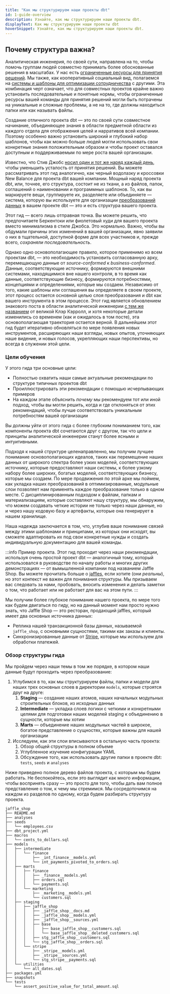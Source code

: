 ```yaml
---
title: "Как мы структурируем наши проекты dbt"
id: 1-guide-overview
description: Узнайте, как мы структурируем наши проекты dbt.
displayText: Как мы структурируем наши проекты dbt
hoverSnippet: Узнайте, как мы структурируем наши проекты dbt.
---
```


## Почему структура важна?

Аналитическая инженерия, по своей сути, направлена на то, чтобы помочь группам людей совместно принимать более обоснованные решения в масштабах. У нас есть [ограниченные ресурсы для принятия решений](https://en.wikipedia.org/wiki/Decision_fatigue). Мы также, как кооперативный социальный вид, полагаемся на [системы и шаблоны для оптимизации сотрудничества](https://en.wikipedia.org/wiki/Pattern_language) с другими. Эта комбинация черт означает, что для совместных проектов крайне важно установить последовательные и понятные нормы, чтобы ограниченные ресурсы вашей команды для принятия решений могли быть потрачены на уникальные и сложные проблемы, а не на то, где должны находиться папки или как называть файлы.

Создание отличного проекта dbt — это по своей сути совместное начинание, объединяющее знания в области предметной области из каждого отдела для отображения целей и нарративов всей компании. Поэтому особенно важно установить широкий и глубокий набор шаблонов, чтобы как можно больше людей могли использовать свои конкретные знания положительным образом и чтобы проект оставался доступным и поддерживаемым по мере роста вашей организации.

Известно, что Стив Джобс [носил один и тот же наряд каждый день](https://images.squarespace-cdn.com/content/v1/5453c539e4b02ab5398ffc8f/1580381503218-E56FQDNFL1P4OBLQWHWW/ke17ZwdGBToddI8pDm48kJKedFpub2aPqa33K4gNUDwUqsxRUqqbr1mOJYKfIPR7LoDQ9mXPOjoJoqy81S2I8N_N4V1vUb5AoIIIbLZhVYxCRW4BPu10St3TBAUQYVKcxb5ZTIyC_D49_DDQq2Sj8YVGtM7O1i4h5tvKa2lazN4nGUQWMS_WcPM-ztWbVr-c/steve_jobs_outfit.jpg), чтобы уменьшить усталость от принятия решений. Вы можете рассматривать этот гид аналогично, как черный водолазку и кроссовки New Balance для проекта dbt вашей компании. Мощный наряд проекта dbt, или, точнее, его структура, состоит не из ткани, а из файлов, папок, соглашений о наименовании и программных шаблонов. То, как вы маркируете вещи, группируете их, разделяете или объединяете — система, которую вы используете для организации [преобразований данных](https://www.getdbt.com/analytics-engineering/transformation/) в вашем проекте dbt — это и есть структура вашего проекта.

Этот гид — всего лишь отправная точка. Вы можете решить, что предпочитаете Беркентоки или фиолетовый худи для вашего проекта вместо минимализма в стиле Джобса. Это нормально. Важно, чтобы вы обдумали причины этих изменений в вашей организации, явно заявили о них в тщательной, доступной форме для всех участников и, прежде всего, _сохраняли последовательность_.

Однако одно основополагающее правило, которое применимо ко всем проектам dbt, — это необходимость установить согласованную арку, перемещающую данные от _source-conformed_ к _business-conformed_. Данные, соответствующие источнику, формируются внешними системами, находящимися вне нашего контроля, в то время как данные, соответствующие бизнесу, формируются потребностями, концепциями и определениями, которые мы создаем. Независимо от того, какие шаблоны или соглашения вы определяете в своем проекте, этот процесс остается основной целью слоя преобразования и dbt как вашего инструмента в этом процессе. Этот гид является обновлением знакового поста в области аналитической инженерии [с тем же названием](https://discourse.getdbt.com/t/how-we-structure-our-dbt-projects/355) от великой Клэр Кэрролл, и хотя некоторые детали изменились со временем (как и ожидалось в том посте), эта основополагающая траектория остается верной. В дальнейшем этот гид будет итеративно обновляться по мере появления новых инструментов, расширяющих наши взгляды, новых опытов, уточняющих наше видение, и новых голосов, укрепляющих наши перспективы, но всегда в служении этой цели.

### Цели обучения

У этого гида три основные цели:

- Полностью охватить наши самые актуальные рекомендации по структуре типичных проектов dbt
- Проиллюстрировать эти рекомендации с помощью исчерпывающих примеров
- На каждом этапе объяснить _почему_ мы рекомендуем тот или иной подход, чтобы вы могли решить, когда и где отклоняться от этих рекомендаций, чтобы лучше соответствовать уникальным потребностям вашей организации

Вы должны уйти от этого гида с более глубоким пониманием того, как компоненты проекта dbt сочетаются друг с другом, так что цели и принципы аналитической инженерии станут более ясными и интуитивными.

Подходя к нашей структуре целенаправленно, мы получим лучшее понимание основополагающих идеалов, таких как перемещение наших данных от широкого спектра более узких моделей, соответствующих источнику, которые предоставляют наши системы, к более узкому набору более широких, богатых моделей, соответствующих бизнесу, которые мы создаем. По мере продвижения по этой арке мы поймем, как укладка наших преобразований в оптимизированные, модульные слои позволяет нам применять каждое преобразование только в одном месте. С дисциплинированным подходом к файлам, папкам и материализациям, которые составляют нашу структуру, мы обнаружим, что можем создавать четкие истории не только через наши данные, но и через нашу кодовую базу и артефакты, которые она генерирует в нашем хранилище.

Наша надежда заключается в том, что, углубив ваше понимание связей между этими шаблонами и принципами, из которых они исходят, вы сможете адаптировать их под свои конкретные нужды и создать индивидуальную документацию для вашей команды.

:::info Пример проекта.
Этот гид проходит через наши рекомендации, используя очень простой проект dbt — аналогичный тому, который использовался в руководстве по началу работы и многих других демонстрациях — от вымышленной компании под названием Jaffle Shop. Вы можете прочитать больше о [jaffles](https://en.wiktionary.org/wiki/jaffle), если хотите (они _реальны_), но этот контекст не важен для понимания структуры. Мы призываем вас следовать за нами, пробовать, вносить изменения и делать заметки о том, что работает или не работает для вас на этом пути.
:::

Мы получим более глубокое понимание нашего проекта, по мере того как будем двигаться по гиду, но на данный момент нам просто нужно знать, что Jaffle Shop — это ресторан, продающий jaffles, который имеет два основных источника данных:

- Реплика нашей транзакционной базы данных, называемой `jaffle_shop`, с основными сущностями, такими как заказы и клиенты.
- Синхронизированные данные от [Stripe](https://stripe.com/), которые мы используем для обработки платежей.

### Обзор структуры гида

Мы пройдем через наши темы в том же порядке, в котором наши данные будут проходить через преобразование:

1. Углубимся в то, как мы структурируем файлы, папки и модели для наших трех основных слоев в директории `models`, которые строятся друг на друге:
   1. **Staging** — создание наших атомов, наших начальных модульных строительных блоков, из исходных данных
   2. **Intermediate** — укладка слоев логики с четкими и конкретными целями для подготовки наших моделей staging к объединению в сущности, которые мы хотим
   3. **Marts** — объединение наших модульных частей в широкое, богатое представление о сущностях, которые важны для нашей организации
2. Исследуем, как эти слои вписываются в остальную часть проекта:
   1. Обзор общей структуры в полном объеме
   2. Углубленное изучение конфигурации YAML
   3. Обсуждение того, как использовать другие папки в проекте dbt: `tests`, `seeds` и `analyses`

Ниже приведено полное дерево файлов проекта, с которым мы будем работать. Не беспокойтесь, если это выглядит как много информации, чтобы воспринять сразу — это просто для того, чтобы дать вам полное представление о том, к чему мы стремимся. Мы сосредоточимся на каждом из разделов по одному, когда будем разбирать структуру проекта.

```shell
jaffle_shop
├── README.md
├── analyses
├── seeds
│   └── employees.csv
├── dbt_project.yml
├── macros
│   └── cents_to_dollars.sql
├── models
│   ├── intermediate
│   │   └── finance
│   │       ├── _int_finance__models.yml
│   │       └── int_payments_pivoted_to_orders.sql
│   ├── marts
│   │   ├── finance
│   │   │   ├── _finance__models.yml
│   │   │   ├── orders.sql
│   │   │   └── payments.sql
│   │   └── marketing
│   │       ├── _marketing__models.yml
│   │       └── customers.sql
│   ├── staging
│   │   ├── jaffle_shop
│   │   │   ├── _jaffle_shop__docs.md
│   │   │   ├── _jaffle_shop__models.yml
│   │   │   ├── _jaffle_shop__sources.yml
│   │   │   ├── base
│   │   │   │   ├── base_jaffle_shop__customers.sql
│   │   │   │   └── base_jaffle_shop__deleted_customers.sql
│   │   │   ├── stg_jaffle_shop__customers.sql
│   │   │   └── stg_jaffle_shop__orders.sql
│   │   └── stripe
│   │       ├── _stripe__models.yml
│   │       ├── _stripe__sources.yml
│   │       └── stg_stripe__payments.sql
│   └── utilities
│       └── all_dates.sql
├── packages.yml
├── snapshots
└── tests
    └── assert_positive_value_for_total_amount.sql
```